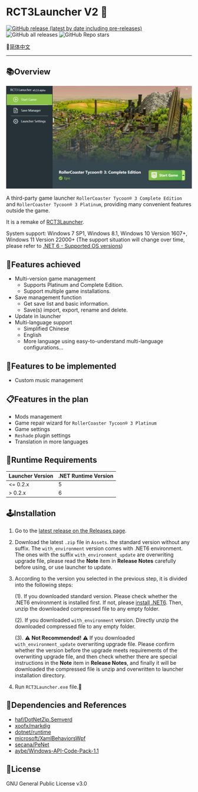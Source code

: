 # **RCT3Launcher V2** 🚀

[![GitHub release (latest by date including pre-releases)](https://img.shields.io/github/v/release/RF103T/RCT3LauncherV2?include_prereleases)](https://github.com/RF103T/RCT3LauncherV2/releases)
![GitHub all releases](https://img.shields.io/github/downloads/RF103T/RCT3LauncherV2/total)
![GitHub Repo stars](https://img.shields.io/github/stars/RF103T/RCT3LauncherV2?style=social)

📖[简体中文](README_zh.md)

---

## 📚Overview

![](https://github.com/RF103T/Resources/blob/main/RCT3LauncherV2/Images/MainWindow_English.png)

A third-party game launcher `RollerCoaster Tycoon® 3 Complete Edition` and `RollerCoaster Tycoon® 3 Platinum`, providing many convenient features outside the game.

It is a remake of [RCT3Launcher](https://github.com/RF103T/RCT3Launcher).

System support: Windows 7 SP1, Windows 8.1, Windows 10 Version 1607+, Windows 11 Version 22000+ (The support situation will change over time, please refer to [.NET 6 - Supported OS versions](https://github.com/dotnet/core/blob/main/release-notes/6.0/supported-os.md))

## 🎈Features achieved
+ Multi-version game management
    - Supports Platinum and Complete Edition.
    - Support multiple game installations.
+ Save management function
    - Get save list and basic information.
    - Save(s) import, export, rename and delete.
+ Update in launcher
+ Multi-language support
    - Simplified Chinese
    - English
    - More language using easy-to-understand multi-language configurations...

## 🌈Features to be implemented
+ Custom music management

## 📋Features in the plan
+ Mods management
+ Game repair wizard for `RollerCoaster Tycoon® 3 Platinum`
+ Game settings
+ `Reshade` plugin settings
+ Translation in more languages

## 🚧Runtime Requirements
| Launcher Version | .NET Runtime Version |
| ---------------- | -------------------- |
| <= 0.2.x         | 5                    |
| > 0.2.x          | 6                    |

## 🕹️Installation
1. Go to the [latest release on the Releases page](https://github.com/RF103T/RCT3LauncherV2/releases/latest).
2. Download the latest `.zip` file in `Assets`. the standard version without any suffix. The `with_environment` version comes with .NET6 environment. The ones with the suffix `with_environment_update` are overwriting upgrade file, please read the **Note** item in **Release Notes** carefully before using, or use launcher to update.
3. According to the version you selected in the previous step, it is divided into the following steps:
   
   (1). If you downloaded standard version. Please check whether the .NET6 environment is installed first. If not, please [install .NET6](https://dotnet.microsoft.com/download/dotnet/6.0/runtime). Then, unzip the downloaded compressed file to any empty folder.
   
   (2). If you downloaded `with_environment` version. Directly unzip the downloaded compressed file to any empty folder.
   
   (3). ⚠️ **Not Recommended!** ⚠️ If you downloaded `with_environment_update` overwriting upgrade file. Please confirm whether the version before the upgrade meets requirements of the overwriting upgrade file, and then check whether there are special instructions in the **Note** item in **Release Notes**, and finally it will be downloaded the compressed file is unzip and overwritten to launcher installation directory.
   
4. Run `RCT3Launcher.exe` file.🌴

## 📎Dependencies and References
+ [haf/DotNetZip.Semverd](https://github.com/haf/DotNetZip.Semverd)
+ [xoofx/markdig](https://github.com/xoofx/markdig)
+ [dotnet/runtime](https://github.com/dotnet/runtime)
+ [microsoft/XamlBehaviorsWpf](https://github.com/Microsoft/XamlBehaviorsWpf)
+ [secana/PeNet](https://github.com/secana/PeNet)
+ [aybe/Windows-API-Code-Pack-1.1](https://github.com/aybe/Windows-API-Code-Pack-1.1)

## 📃License
GNU General Public License v3.0
